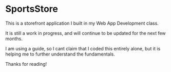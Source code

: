 # SportsStore
This is a storefront application I built in my Web App Development class. 

It is still a work in progress, and will continue to be updated for the next few months.

I am using a guide, so I cant claim that I coded this entirely alone, but it is helping me to further understand the fundamentals.

Thanks for reading!
